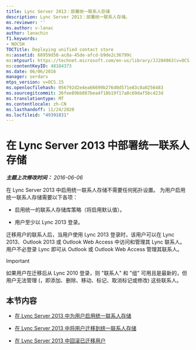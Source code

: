 ```yaml
---
title: Lync Server 2013：部署统一联系人存储
description: Lync Server 2013：部署统一联系人存储。
ms.reviewer: ''
ms.author: v-lanac
author: lanachin
f1.keywords:
- NOCSH
TOCTitle: Deploying unified contact store
ms:assetid: 68959d58-ac8a-45de-afcd-b9de2c36799c
ms:mtpsurl: https://technet.microsoft.com/en-us/library/JJ204963(v=OCS.15)
ms:contentKeyID: 48184373
ms.date: 06/06/2016
manager: serdars
mtps_version: v=OCS.15
ms.openlocfilehash: 056792d2e4ea66699b276d0d571e83c8a0256483
ms.sourcegitcommit: 36fee89bb887bea4f18b19f17a8c69daf5bc423d
ms.translationtype: MT
ms.contentlocale: zh-CN
ms.lasthandoff: 11/24/2020
ms.locfileid: "49391831"
---
```

# <a name="deploying-unified-contact-store-in-lync-server-2013"></a>在 Lync Server 2013 中部署统一联系人存储

<div data-xmlns="http://www.w3.org/1999/xhtml">

<div class="topic" data-xmlns="http://www.w3.org/1999/xhtml" data-msxsl="urn:schemas-microsoft-com:xslt" data-cs="https://msdn.microsoft.com/">

<div data-asp="https://msdn2.microsoft.com/asp">



</div>

<div id="mainSection">

<div id="mainBody">

<span> </span>

_**主题上次修改时间：** 2016-06-06_

在 Lync Server 2013 中启用统一联系人存储不需要任何拓扑设置。 为用户启用统一联系人存储需要以下各项：

  - 启用统一的联系人存储库策略（将启用默认值）。

  - 用户至少以 Lync 2013 登录。

迁移用户的联系人后，当用户使用 Lync 2013 登录时，该用户可以在 Lync 2013、Outlook 2013 或 Outlook Web Access 中访问和管理其 Lync 联系人。 用户不必登录 Lync 即可从 Outlook 或 Outlook Web Access 管理其联系人。

<div>


> [!IMPORTANT]  
> 如果用户在迁移后从 Lync 2010 登录，则 "联系人" 和 "组" 可用且是最新的，但用户无法管理 (，即添加、删除、移动、标记、取消标记或修改) 这些联系人。



</div>

<div>

## <a name="in-this-section"></a>本节内容

  - [在 Lync Server 2013 中为用户启用统一联系人存储](lync-server-2013-enable-users-for-unified-contact-store.md)

  - [在 Lync Server 2013 中将用户迁移到统一联系人存储](lync-server-2013-migrate-users-to-unified-contact-store.md)

  - [在 Lync Server 2013 中回滚已迁移用户](lync-server-2013-roll-back-migrated-users.md)

</div>

</div>

<span> </span>

</div>

</div>

</div>

